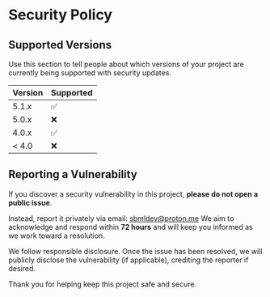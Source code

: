 # Security Policy

## Supported Versions

Use this section to tell people about which versions of your project are
currently being supported with security updates.

| Version | Supported          |
| ------- | ------------------ |
| 5.1.x   | :white_check_mark: |
| 5.0.x   | :x:                |
| 4.0.x   | :white_check_mark: |
| < 4.0   | :x:                |

## Reporting a Vulnerability

If you discover a security vulnerability in this project, **please do not open a public issue**.

Instead, report it privately via email: sbmldev@proton.me
We aim to acknowledge and respond within **72 hours** and will keep you informed as we work toward a resolution.

We follow responsible disclosure. Once the issue has been resolved, we will publicly disclose the vulnerability (if applicable), crediting the reporter if desired.

Thank you for helping keep this project safe and secure.

